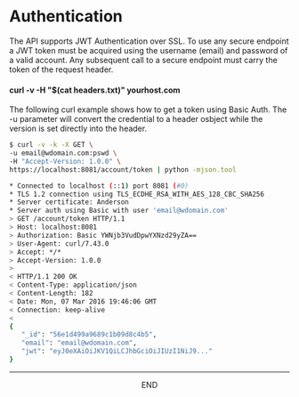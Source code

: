 <div class="page-header">
  <h1  id="page-title">Authentication</h1>
</div>

The API supports JWT Authentication over SSL. To use any secure endpoint a JWT token must
be acquired using the username (email) and password of a valid account. Any subsequent call to a
secure endpoint must carry the token of the request header.


#### curl -v -H "$(cat headers.txt)" yourhost.com

The following curl example shows how to get a token using Basic Auth. The -u parameter will
convert the credential to a header osbject while the version is set directly into the header.


```bash
$ curl -v -k -X GET \
-u email@wdomain.com:pswd \
-H "Accept-Version: 1.0.0" \
https://localhost:8081/account/token | python -mjson.tool

* Connected to localhost (::1) port 8081 (#0)
* TLS 1.2 connection using TLS_ECDHE_RSA_WITH_AES_128_CBC_SHA256
* Server certificate: Anderson
* Server auth using Basic with user 'email@wdomain.com'
> GET /account/token HTTP/1.1
> Host: localhost:8081
> Authorization: Basic YWNjb3VudDpwYXNzd29yZA==
> User-Agent: curl/7.43.0
> Accept: */*
> Accept-Version: 1.0.0
>
< HTTP/1.1 200 OK
< Content-Type: application/json
< Content-Length: 182
< Date: Mon, 07 Mar 2016 19:46:06 GMT
< Connection: keep-alive
<
{
   "_id": "56e1d499a9689c1b09d8c4b5",
   "email": "email@wdomain.com",
   "jwt": "eyJ0eXAiOiJKV1QiLCJhbGciOiJIUzI1NiJ9..."
}
```




___
<div style="margin:0 auto;text-align:center;">END</div>
